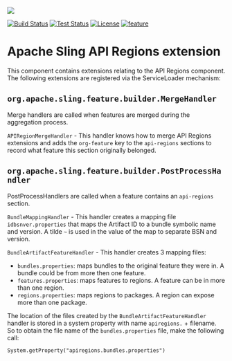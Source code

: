 [<img src="https://sling.apache.org/res/logos/sling.png"/>](https://sling.apache.org)

 [![Build Status](https://builds.apache.org/buildStatus/icon?job=Sling/sling-org-apache-sling-feature-extension-apiregions/master)](https://builds.apache.org/job/Sling/job/sling-org-apache-sling-feature-extension-apiregions/job/master) [![Test Status](https://img.shields.io/jenkins/t/https/builds.apache.org/job/Sling/job/sling-org-apache-sling-feature-extension-apiregions/job/master.svg)](https://builds.apache.org/job/Sling/job/sling-org-apache-sling-feature-extension-apiregions/job/master/test_results_analyzer/) [![License](https://img.shields.io/badge/License-Apache%202.0-blue.svg)](https://www.apache.org/licenses/LICENSE-2.0) [![feature](https://sling.apache.org/badges/group-feature.svg)](https://github.com/apache/sling-aggregator/blob/master/docs/groups/feature.md)

# Apache Sling API Regions extension

This component contains extensions relating to the API Regions component.
The following extensions are registered via the ServiceLoader mechanism:

## `org.apache.sling.feature.builder.MergeHandler`
Merge handlers are called when features are merged during the aggregation process.

`APIRegionMergeHandler` - This handler knows how to merge API Regions extensions and adds the `org-feature` key to the `api-regions` sections to record what feature this section originally belonged.


## `org.apache.sling.feature.builder.PostProcessHandler`
PostProcessHandlers are called when a feature contains an `api-regions` section.

`BundleMappingHandler` - This handler creates a mapping file `idbsnver.properties` that maps the Artifact ID to a bundle symbolic name and version. A tilde `~` is used in the value of the map to separate BSN and version. 

`BundleArtifactFeatureHandler` - This handler creates 3 mapping files:
* `bundles.properties`: maps bundles to the original feature they were in. A bundle could be from more then one feature.
* `features.properties`: maps features to regions. A feature can be in more than one region.
* `regions.properties`: maps regions to packages. A region can expose more than one package.

The location of the files created by the `BundleArtifactFeatureHandler` handler is stored in a system property with name `apiregions.` + filename. So to obtain the file name of the `bundles.properties` file, make the following call:

    System.getProperty("apiregions.bundles.properties")
